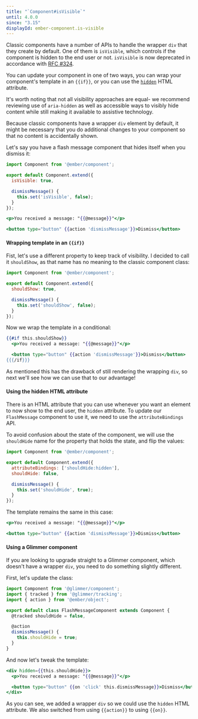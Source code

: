 ```yaml
---
title: "`Component#isVisible`"
until: 4.0.0
since: "3.15"
displayId: ember-component.is-visible
---
```



Classic components have a number of APIs to handle the wrapper `div` that they create by default.
One of them is `isVisible`, which controls if the component is hidden to the end user or not.
`isVisible` is now deprecated in accordance with [RFC #324](https://github.com/emberjs/rfcs/blob/master/text/0324-deprecate-component-isvisible.md).

You can update your component in one of two ways, you can wrap your component's template in an `{{if}}`, or you can use the [`hidden`](https://developer.mozilla.org/en-US/docs/Web/HTML/Global_attributes/hidden) HTML attribute.

It's worth noting that not all visibility approaches are equal- we recommend reviewing use of `aria-hidden` as well as accessible ways to visibly hide content while still making it available to assistive technology. 

Because classic components have a wrapper `div` element by default,
it might be necessary that you do additional changes to your component so that no content is accidentally shown.

Let's say you have a flash message component that hides itself when you dismiss it:

```js {data-filename=app/components/flash-message.js}
import Component from '@ember/component';

export default Component.extend({
  isVisible: true,

  dismissMessage() {
    this.set('isVisible', false);
  }
});
```

```handlebars {data-filename=app/components/flash-message.hbs}
<p>You received a message: "{{@message}}"</p>

<button type="button" {{action 'dismissMessage'}}>Dismiss</button>
```

#### Wrapping template in an `{{if}}`

Fist, let's use a different property to keep track of visibility.
I decided to call it `shouldShow`, as that name has no meaning to the classic component class:

```js {data-filename=app/components/flash-message.js}
import Component from '@ember/component';

export default Component.extend({
  shouldShow: true,

  dismissMessage() {
    this.set('shouldShow', false);
  }
});
```

Now we wrap the template in a conditional:

```handlebars {data-filename=app/components/flash-message.hbs}
{{#if this.shouldShow}}
  <p>You received a message: "{{@message}}"</p>

  <button type="button" {{action 'dismissMessage'}}>Dismiss</button>
{{{/if}}}
```

As mentioned this has the drawback of still rendering the wrapping `div`, so next we'll see how we can use that to our advantage!

#### Using the hidden HTML attribute

There is an HTML attribute that you can use whenever you want an element to now show to the end user, the `hidden` attribute.
To update our `FlashMessage` component to use it, we need to use the `attributeBindings` API.

To avoid confusion about the state of the component, we will use the `shouldHide` name for the property that holds the state,
and flip the values:

```js {data-filename=app/components/flash-message.js}
import Component from '@ember/component';

export default Component.extend({
  attributeBindings: ['shouldHide:hidden'],
  shouldHide: false,

  dismissMessage() {
    this.set('shouldHide', true);
  }
});
```

The template remains the same in this case:

```handlebars {data-filename=app/components/flash-message.hbs}
<p>You received a message: "{{@message}}"</p>

<button type="button" {{action 'dismissMessage'}}>Dismiss</button>
```

#### Using a Glimmer component

If you are looking to upgrade straight to a Glimmer component, which doesn't have a wrapper `div`,
you need to do something slightly different.

First, let's update the class:

```js {data-filename=app/components/flash-message.js}
import Component from '@glimmer/component';
import { tracked } from '@glimmer/tracking';
import { action } from '@ember/object';

export default class FlashMessageComponent extends Component {
  @tracked shouldHide = false,

  @action
  dismissMessage() {
    this.shouldHide = true;
  }
}
```

And now let's tweak the template:

```handlebars {data-filename=app/components/flash-message.hbs}
<div hidden={{this.shouldHide}}>
  <p>You received a message: "{{@message}}"</p>

  <button type="button" {{on 'click' this.dismissMessage}}>Dismiss</button>
</div>
```

As you can see, we added a wrapper `div` so we could use the `hidden` HTML attribute.
We also switched from using `{{action}}` to using `{{on}}`.
